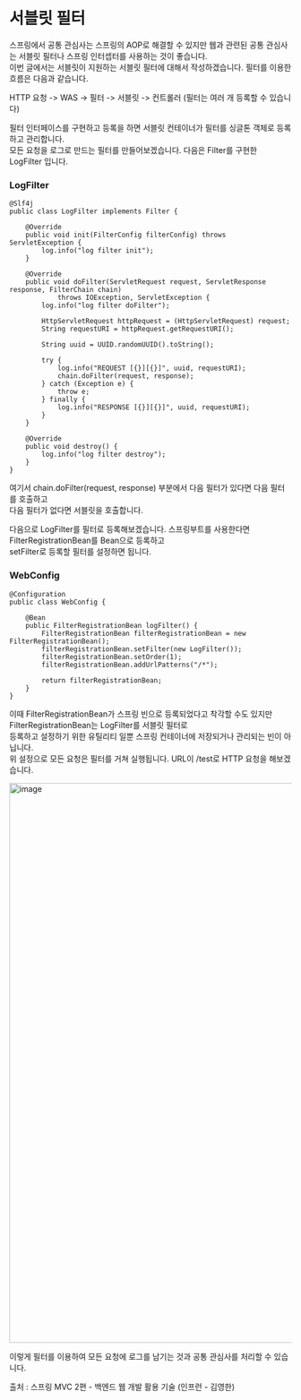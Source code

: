 # 서블릿 필터

스프링에서 공통 관심사는 스프링의 AOP로 해결할 수 있지만 웹과 관련된 공통 관심사는 서블릿 필터나 스프링 인터셉터를 사용하는 것이 좋습니다.   
이번 글에서는 서블릿이 지원하는 서블릿 필터에 대해서 작성하겠습니다. 필터를 이용한 흐름은 다음과 같습니다.  

HTTP 요청 -> WAS -> 필터 -> 서블릿 -> 컨트롤러 (필터는 여러 개 등록할 수 있습니다)   

필터 인터페이스를 구현하고 등록을 하면 서블릿 컨테이너가 필터를 싱글톤 객체로 등록하고 관리합니다.    
모든 요청을 로그로 만드는 필터를 만들어보겠습니다. 다음은 Filter를 구현한 LogFilter 입니다.   

### LogFilter
```
@Slf4j
public class LogFilter implements Filter {

    @Override
    public void init(FilterConfig filterConfig) throws ServletException {
        log.info("log filter init");
    }

    @Override
    public void doFilter(ServletRequest request, ServletResponse response, FilterChain chain)
            throws IOException, ServletException {
        log.info("log filter doFilter");

        HttpServletRequest httpRequest = (HttpServletRequest) request;
        String requestURI = httpRequest.getRequestURI();

        String uuid = UUID.randomUUID().toString();

        try {
            log.info("REQUEST [{}][{}]", uuid, requestURI);
            chain.doFilter(request, response);
        } catch (Exception e) {
            throw e;
        } finally {
            log.info("RESPONSE [{}][{}]", uuid, requestURI);
        }
    }

    @Override
    public void destroy() {
        log.info("log filter destroy");
    }
}
```
여기서 chain.doFilter(request, response) 부분에서 다음 필터가 있다면 다음 필터를 호출하고    
다음 필터가 없다면 서블릿을 호출합니다.   

다음으로 LogFilter를 필터로 등록해보겠습니다. 스프링부트를 사용한다면 FilterRegistrationBean를 Bean으로 등록하고   
setFilter로 등록할 필터를 설정하면 됩니다.   

### WebConfig

```
@Configuration
public class WebConfig {

    @Bean
    public FilterRegistrationBean logFilter() {
        FilterRegistrationBean filterRegistrationBean = new FilterRegistrationBean();
        filterRegistrationBean.setFilter(new LogFilter());
        filterRegistrationBean.setOrder(1);
        filterRegistrationBean.addUrlPatterns("/*");

        return filterRegistrationBean;
    }
}
```
이때 FilterRegistrationBean가 스프링 빈으로 등록되었다고 착각할 수도 있지만 FilterRegistrationBean는 LogFilter를 서블릿 필터로  
등록하고 설정하기 위한 유틸리티 일뿐 스프링 컨테이너에 저장되거나 관리되는 빈이 아닙니다.    
위 설정으로 모든 요청은 필터를 거쳐 실행됩니다. URL이 /test로 HTTP 요청을 해보겠습니다. 

<img width="1000" alt="image" src="https://user-images.githubusercontent.com/84896838/236826332-904a4496-6607-41a5-8b72-664454a98217.png">

이렇게 필터를 이용하여 모든 요청에 로그를 남기는 것과 공통 관심사를 처리할 수 있습니다.    

출처 : 스프링 MVC 2편 - 백엔드 웹 개발 활용 기술 (인프런 - 김영한)
